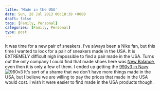 ```yaml
---
title: 'Made in the USA'
date: Sun, 28 Jul 2013 00:18:38 +0000
draft: false
tags: [Family, Personal]
categories: [Family, Personal]
type: post
---
```


It was time for a new pair of sneakers. I've always been a Nike fan, but this time I wanted to look for a pair of sneakers made in the USA. It is EXTREMELY difficult nigh impossible to find a pair made in the USA. Turns out the only company I could find that made shoes here was [New Balance](http://www.newbalance.com/USA/40015,default,sc.html#?prefn1=genderAndAgeGroupCombo&prefv1=Men), even then it is only a few of them. I ended up getting the [990v3 in Navy](http://www.newbalance.com/New-Balance-990v3/M990,default,pd.html?dwvar_M990_color=Navy_with_Grey_and_White&start=2&cgid=40015&prefn1=genderAndAgeGroupCombo&prefv1=Men) ![990v3](http://farm3.staticflickr.com/2831/9379755048_d0c3ecddc1.jpg) It's sort of a shame that we don't have more things made in the USA, but I believe we are willing to pay the prices that made in the USA would cost. I wish it were easier to find made in the USA products though.